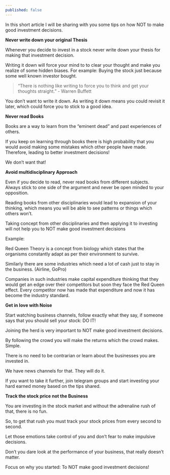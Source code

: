 ```yaml
---
published: false
---
```

In this short article I will be sharing with you some tips on how NOT to make good investment decisions.

**Never write down your original Thesis**

Whenever you decide to invest in a stock never write down your thesis for making that investment decision.

Writing it down will force your mind to to clear your thought and make you realize of some hidden biases. For example: Buying the stock just because some well known investor bought.

> “There is nothing like writing to force you to think and get your thoughts straight.” - Warren Buffett

You don’t want to write it down. As writing it down means you could revisit it later, which could force you to stick to a good idea.

**Never read Books**

Books are a way to learn from the “eminent dead” and past experiences of others.

If you keep on learning through books there is high probability that you would avoid making some mistakes which other people have made. Therefore, leading to better investment decisions!

We don’t want that!

**Avoid multidisciplinary Approach**

Even if you decide to read, never read books from different subjects. Always stick to one side of the argument and never be open minded to your opposition.

Reading books from other disciplinaries would lead to expansion of your thinking, which means you will be able to see patterns or things which others won’t.

Taking concept from other disciplinaries and then applying it to investing will not help you to NOT make good investment decisions

Example:

Red Queen Theory is a concept from biology which states that the organisms constantly adapt as per their environment to survive.

Similarly there are some industries which need a lot of cash just to stay in the business. (Airline, GoPro)

Companies in such industries make capital expenditure thinking that they would get an edge over their competitors but soon they face the Red Queen effect. Every competitor now has made that expenditure and now it has become the industry standard.

**Get in love with Noise**

Start watching business channels, follow exactly what they say, if someone says that you should sell your stock: DO IT!

Joining the herd is very important to NOT make good investment decisions.

By following the crowd you will make the returns which the crowd makes. Simple.

There is no need to be contrarian or learn about the businesses you are invested in.

We have news channels for that. They will do it.

If you want to take it further, join telegram groups and start investing your hard earned money based on the tips shared.

**Track the stock price not the Business**

You are investing in the stock market and without the adrenaline rush of that, there is no fun.

So, to get that rush you must track your stock prices from every second to second.

Let those emotions take control of you and don’t fear to make impulsive decisions.

Don’t you dare look at the performance of your business, that really doesn’t matter.

Focus on why you started: To NOT make good investment decisions!